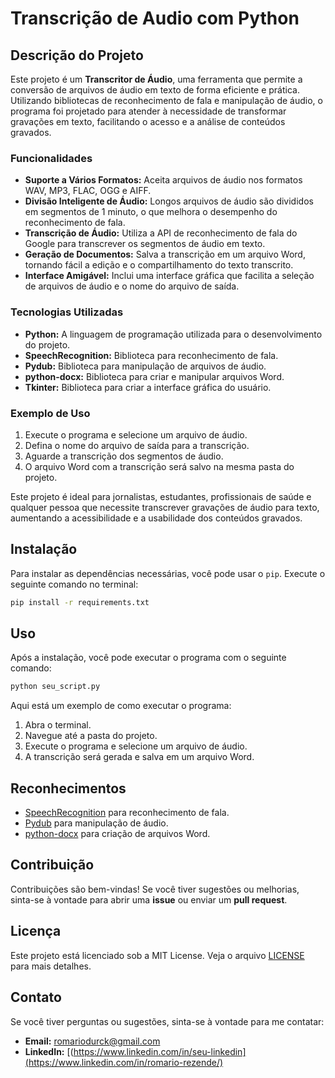 # Transcrição de Audio com Python

## Descrição do Projeto

Este projeto é um **Transcritor de Áudio**, uma ferramenta que permite a conversão de arquivos de áudio em texto de forma eficiente e prática. Utilizando bibliotecas de reconhecimento de fala e manipulação de áudio, o programa foi projetado para atender à necessidade de transformar gravações em texto, facilitando o acesso e a análise de conteúdos gravados.

### Funcionalidades

- **Suporte a Vários Formatos:** Aceita arquivos de áudio nos formatos WAV, MP3, FLAC, OGG e AIFF.
- **Divisão Inteligente de Áudio:** Longos arquivos de áudio são divididos em segmentos de 1 minuto, o que melhora o desempenho do reconhecimento de fala.
- **Transcrição de Áudio:** Utiliza a API de reconhecimento de fala do Google para transcrever os segmentos de áudio em texto.
- **Geração de Documentos:** Salva a transcrição em um arquivo Word, tornando fácil a edição e o compartilhamento do texto transcrito.
- **Interface Amigável:** Inclui uma interface gráfica que facilita a seleção de arquivos de áudio e o nome do arquivo de saída.

### Tecnologias Utilizadas

- **Python:** A linguagem de programação utilizada para o desenvolvimento do projeto.
- **SpeechRecognition:** Biblioteca para reconhecimento de fala.
- **Pydub:** Biblioteca para manipulação de arquivos de áudio.
- **python-docx:** Biblioteca para criar e manipular arquivos Word.
- **Tkinter:** Biblioteca para criar a interface gráfica do usuário.

### Exemplo de Uso

1. Execute o programa e selecione um arquivo de áudio.
2. Defina o nome do arquivo de saída para a transcrição.
3. Aguarde a transcrição dos segmentos de áudio.
4. O arquivo Word com a transcrição será salvo na mesma pasta do projeto.

Este projeto é ideal para jornalistas, estudantes, profissionais de saúde e qualquer pessoa que necessite transcrever gravações de áudio para texto, aumentando a acessibilidade e a usabilidade dos conteúdos gravados.

## Instalação
Para instalar as dependências necessárias, você pode usar o `pip`. Execute o seguinte comando no terminal:

```bash
pip install -r requirements.txt
```
## Uso

Após a instalação, você pode executar o programa com o seguinte comando:

```bash
python seu_script.py
```
Aqui está um exemplo de como executar o programa:

1. Abra o terminal.
2. Navegue até a pasta do projeto.
3. Execute o programa e selecione um arquivo de áudio.
4. A transcrição será gerada e salva em um arquivo Word.

## Reconhecimentos

- [SpeechRecognition](https://pypi.org/project/SpeechRecognition/) para reconhecimento de fala.
- [Pydub](https://github.com/jiaaro/pydub) para manipulação de áudio.
- [python-docx](https://python-docx.readthedocs.io/en/latest/) para criação de arquivos Word.

## Contribuição

Contribuições são bem-vindas! Se você tiver sugestões ou melhorias, sinta-se à vontade para abrir uma **issue** ou enviar um **pull request**.

## Licença

Este projeto está licenciado sob a MIT License. Veja o arquivo [LICENSE](LICENSE) para mais detalhes.

## Contato

Se você tiver perguntas ou sugestões, sinta-se à vontade para me contatar:

- **Email:** romariodurck@gmail.com
- **LinkedIn:** [(https://www.linkedin.com/in/seu-linkedin](https://www.linkedin.com/in/romario-rezende/)
